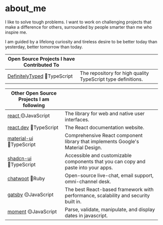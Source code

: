 # about_me

I like to solve tough problems. I want to work on challenging projects that make a difference for others, surrounded by people smarter than me who inspire me. 

I am guided by a lifelong curiosity and tireless desire to be better today than yesterday, better tomorrow than today.

| Open Source Projects I have Contributed To                                                                                     |                                                                                                                                                                               |
| ------------------------------------------------------------------------------------------------------------------------------ | ---------------------------------------------------------------------------------------------------------------------------------------------------------------- |
| [DefinitelyTyped](https://github.com/DefinitelyTyped/DefinitelyTyped) :large_blue_circle:TypeScript                 | The repository for high quality TypeScript type definitions.                             |  


| Other Open Source Projects I am following                                                                                  |                                                                                                                                                                               |
| ------------------------------------------------------------------------------------------------------------------------------ | ---------------------------------------------------------------------------------------------------------------------------------------------------------------- |
| [react   ](https://github.com/facebook/react) :yellow_circle:JavaScript                                                | The library for web and native user interfaces.                                          |
| [react.dev](https://github.com/reactjs/react.dev) :large_blue_circle:TypeScript                                     | The React documentation website.                                                         |
| [material-ui](https://github.com/mui/material-ui) :large_blue_circle:TypeScript                                     | Comprehensive React component library that implements Google's Material Design.          |
| [shadcn-ui](https://github.com/shadcn-ui/ui) :large_blue_circle:TypeScript                                          | Accessible and customizable components that you can copy and paste into your apps.       |
| [chatwoot](https://github.com/chatwoot/chatwoot) :red_circle:Ruby                                                   | Open-source live-chat, email support, omni-channel desk.                                 |
| [gatsby](https://github.com/gatsbyjs/gatsby) :yellow_circle:JavaScript                                              | The best React-based framework with performance, scalability and security built in.      |
| [moment](https://github.com/moment/moment) :yellow_circle:JavaScript                                                | Parse, validate, manipulate, and display dates in javascript.                            |

